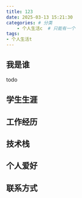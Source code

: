 ```yaml
---
title: 123
date: 2025-03-13 15:21:30
categories: # 分类
    - 个人生活c  # 只能有一个
tags:
- 个人生活t
---
```


## 我是谁
todo

## 学生生涯

## 工作经历

## 技术栈

## 个人爱好

## 联系方式